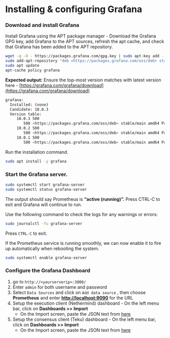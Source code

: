 # Installing & configuring Grafana

### Download and install Grafana

Install Grafana using the APT package manager - Download the Grafana GPG key, add Grafana to the APT sources, refresh the apt cache, and check that Grafana has been added to the APT repository.

```bash
wget -q -O - https://packages.grafana.com/gpg.key | sudo apt-key add -
sudo add-apt-repository "deb <https://packages.grafana.com/oss/deb> stable main"
sudo apt update
apt-cache policy grafana
```

**Expected output:** Ensure the top-most version matches with latest version here - [https://grafana.com/grafana/download](https://grafana.com/grafana/download)

```bash
grafana:
  Installed: (none)
  Candidate: 10.0.3
  Version table:
     10.0.3 500
        500 <https://packages.grafana.com/oss/deb> stable/main amd64 Packages
     10.0.2 500
        500 <https://packages.grafana.com/oss/deb> stable/main amd64 Packages
     10.0.1 500
        500 <https://packages.grafana.com/oss/deb> stable/main amd64 Packages
```

Run the installation command.

```bash
sudo apt install -y grafana
```

### Start the Grafana server.

```bash
sudo systemctl start grafana-server
sudo systemctl status grafana-server
```

The output should say Prometheus is **“active (running)”.** Press CTRL-C to exit and Grafana will continue to run.

Use the following command to check the logs for any warnings or errors:

```bash
sudo journalctl -fu grafana-server
```

Press `CTRL-C` to exit.

If the Prometheus service is running smoothly, we can now enable it to fire up automatically when rebooting the system.

```bash
sudo systemctl enable grafana-server
```

### Configure the Grafana Dashboard

1. go to `http://<yourserverip>:3000/`
2. Enter `admin` for both username and password
3. Select `Data Sources` and click on `Add data source` , then choose **Prometheus** and enter [**http://localhost:9090**](http://localhost:9090) for the URL
4. Setup the execution client (Nethermind) dashboard - On the left menu bar, click on **Dashboards >> Import**
   * On the Import screen, paste the JSON text from [here](https://raw.githubusercontent.com/NethermindEth/metrics-infrastructure/master/grafana/dashboards/nethermind.json)
5. Setup the consensus client (Teku) dashboard - On the left menu bar, click on **Dashboards >> Import**
   * On the Import screen, paste the JSON text from [here](https://raw.githubusercontent.com/sigp/lighthouse-metrics/master/dashboards/Summary.json)
